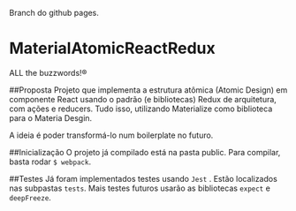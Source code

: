 Branch do github pages.

# MaterialAtomicReactRedux

ALL the buzzwords!®

##Proposta
Projeto que implementa a estrutura atômica (Atomic Design) em componente React usando o padrão (e bibliotecas) Redux de arquitetura, com ações e reducers.
Tudo isso, utilizando Materialize como biblioteca para o Materia Desgin.

A ideia é poder transformá-lo num boilerplate no futuro.

##Inicialização
O projeto já compilado está na pasta public. Para compilar, basta rodar ```$ webpack```.

##Testes
Já foram implementados testes usando ```Jest``` . Estão localizados nas subpastas ```tests```.
Mais testes futuros usarão as bibliotecas ```expect``` e ```deepFreeze```.
